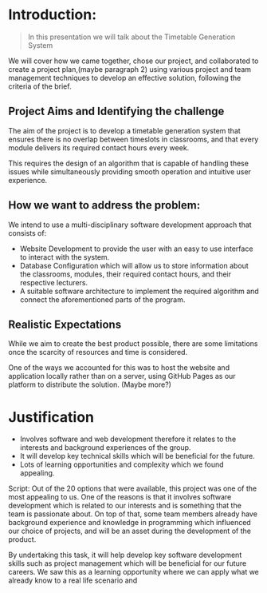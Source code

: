 
# Introduction: 

>In this presentation we will talk about the Timetable Generation System
>
 We will cover how we came together, chose our project, and collaborated to create a project plan,(maybe paragraph 2) using various project and team management techniques to develop an effective solution, following the criteria of the brief.

## Project Aims and Identifying the challenge
The aim of the project is to develop a timetable generation system that ensures there is no overlap between timeslots in classrooms, and that every module delivers its required contact hours every week. 

This requires the design of an algorithm that is capable of handling these issues while simultaneously providing smooth operation and intuitive user experience.

## How we want to address the problem:

We intend to use a multi-disciplinary software development approach that consists of:

- Website Development to provide the user with an easy to use interface to interact with the system. 
- Database Configuration which will allow us to store information about the classrooms, modules, their required contact hours, and their respective lecturers. 
- A suitable software architecture to implement the required algorithm and connect the aforementioned parts of the program. 


## Realistic Expectations

While we aim to create the best product possible, there are some limitations once the scarcity of resources and time is considered. 

One of the ways we accounted for this was to host the website and application locally rather than on a server, using GitHub Pages as our platform to distribute the solution.
(Maybe more?)


# Justification

- Involves software and web development therefore it relates to the interests and background experiences of the group.
- It will develop key technical skills which will be beneficial for the future.
- Lots of learning opportunities and complexity which we found appealing.


Script:
Out of the 20 options that were available, this project was one of the most appealing to us. One of the reasons is that it involves software development which is related to our interests and is something that the team is passionate about. On top of that, some team members already have background experience and knowledge in programming which influenced our choice of projects, and will be an asset during the development of the product. 

By undertaking this task, it will help develop key software development skills such as project management which will be beneficial for our future careers. We saw this as a learning opportunity where we can apply what we already know to a real life scenario and 